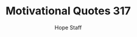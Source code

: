 ---
image: /assets/img/mq/mq_317_lincoln.png
title: Motivational Quotes 317
categories:
  - Motivational Quotes
author: Hope Staff
notes: Motivational Quotes 317
embed: >-
  EMBED_GOES_HERE
transcript: >-
  SOME LINES OF TEXT START HERE
---